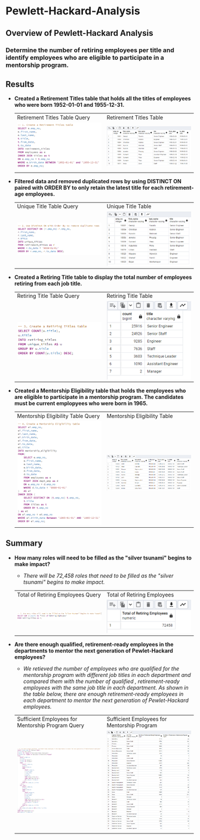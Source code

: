 # Pewlett-Hackard-Analysis

## **Overview of Pewlett-Hackard Analysis**

### Determine the number of retiring employees per title and identify employees who are eligible to participate in a mentorship program.

## **Results**

- **Created a Retirement Titles table that holds all the titles of employees who were born  1952-01-01 and 1955-12-31.**

  <table>
  <tr>
    <td>Retirement Titles Table Query</td>
    <td>Retirement Titles Table</td>
  </tr>
  <tr>
    <td><img src="Photos/Retirement_Titles_Table_Query.PNG" width=300></td>
    <td><img src="Photos/Retirement_Titles_Table.PNG" width=300></td>
  </tr>
  </table>
  
- **Filtered data and removed duplicated rows by using DISTINCT ON paired with ORDER BY to only retain the latest title for each retirement-age employees.**
  
  <table>
  <tr>
    <td>Unique Title Table Query</td>
    <td>Unique Title Table</td>
  </tr>
  <tr>
    <td><img src="Photos/Unique_Titles_Table_Query.PNG" width=300></td>
    <td><img src="Photos/Unique_Titles_Table.PNG" width=300></td>
  </tr>
   </table>
  
- **Created a Retiring Title table to display the total number of employees retiring from each job title.**
  
  <table>
  <tr>
    <td>Retiring Title Table Query</td>
    <td>Retiring Title Table</td>
  </tr>
  <tr>
    <td><img src="Photos/Retiring_Title_Table_Query.PNG" width=300></td>
    <td><img src="Photos/Retiring_Title_Table.PNG" width=300></td>
  </tr>
  </table>
  
- **Created a Mentorship Eligibility table that holds the employees who are eligible to participate in a mentorship program. The candidates must be current emplopyees who were born in 1965.**
  
  <table>
  <tr>
    <td>Mentorship Eligibility Table Query</td>
    <td>Mentorship Eligibility Table</td>
  </tr>
  <tr>
    <td><img src="Photos/Mentorship_Eligibility_Table_Query.PNG" width=300></td>
    <td><img src="Photos/Mentorship_Eligibility_Table.PNG" width=300></td>
  </tr>
  </table>

## **Summary**

- **How many roles will need to be filled as the "silver tsunami" begins to make impact?**

  - _There will be 72,458 roles that need to be filled as the "silver tsunami" begins to make impact._
  
  <table>
  <tr>
    <td>Total of Retiring Employees Query</td>
    <td>Total of Retiring Employees</td>
  </tr>
  <tr>
    <td><img src="Photos/Total_of_Retiring_Employees_Query.PNG" width=300></td>
    <td><img src="Photos/Total_of_Retiring_Employees.PNG" width=300></td>
  </tr>
  </table>

- **Are there enough qualified, retirement-ready employees in the departments to mentor the next generation of Pewlet-Hackard employees?**

  - _We retieved the number of employees who are qualified for the mentorship program with different job titles in each department and compared them with the number of qualified , retirement-ready employees with the same job title in each department. As shown in the table below, there are enough retirement-ready employees in each department to mentor the next generation of Pewlet-Hackard employees._
  
  <table>
  <tr>
    <td>Sufficient Employees for Mentorship Program Query</td>
    <td>Sufficient Employees for Mentorship Program</td>
  </tr>
  <tr>
    <td><img src="Photos/Sufficient_Employees_for_Mentorship_Program_Query.PNG" width=400></td>
    <td><img src="Photos/Sufficient_Employees_for_Mentorship_Program.PNG" width=400></td>
  </tr>
  </table>
